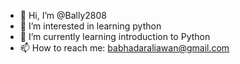 - 👋 Hi, I’m @Bally2808
- 👀 I’m interested in learning python
- 🌱 I’m currently learning introduction to Python
- 📫 How to reach me: babhadaraliawan@gmail.com

<!---
Bally2808/Bally2808 is a ✨ special ✨ repository because its `README.md` (this file) appears on your GitHub profile.
You can click the Preview link to take a look at your changes.
--->
